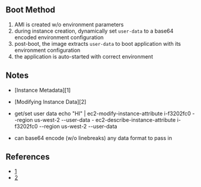 ## Boot Method

1. AMI is created w/o environment parameters
2. during instance creation, dynamically set `user-data` to a base64 encoded environment configuration
3. post-boot, the image extracts `user-data` to boot application with its environment configuration
4. the application is auto-started with correct environment

## Notes

- [Instance Metadata][1]
- [Modifying Instance Data][2]

- get/set user data
    echo "HI" | ec2-modify-instance-attribute i-f3202fc0 --region us-west-2 --user-data -
    ec2-describe-instance-attribute i-f3202fc0 --region us-west-2 --user-data
    
- can base64 encode (w/o linebreaks) any data format to pass in

## References

- [1](http://docs.aws.amazon.com/AWSEC2/latest/UserGuide/AESDG-chapter-instancedata.html)
- [2](http://docs.aws.amazon.com/AWSEC2/latest/UserGuide/Using_ChangingAttributesWhileInstanceStopped.html)
